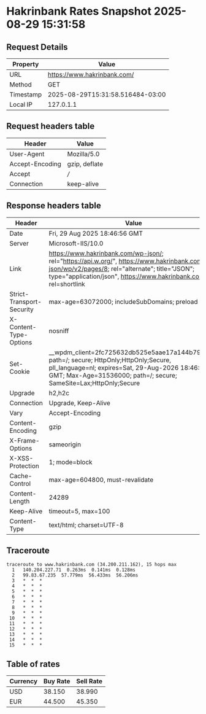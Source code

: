 # Hakrinbank Rates Snapshot 2025-08-29 15:31:58
## Request Details

| Property | Value |
|----------|-------|
| URL | https://www.hakrinbank.com/ |
| Method | GET |
| Timestamp | 2025-08-29T15:31:58.516484-03:00 |
| Local IP | 127.0.1.1 |
    
## Request headers table

| Header | Value |
|--------|-------|
| User-Agent | Mozilla/5.0 |
| Accept-Encoding | gzip, deflate |
| Accept | */* |
| Connection | keep-alive |

    
## Response headers table
| Header | Value |
|--------|-------|
| Date | Fri, 29 Aug 2025 18:46:56 GMT |
| Server | Microsoft-IIS/10.0 |
| Link | <https://www.hakrinbank.com/wp-json/>; rel="https://api.w.org/", <https://www.hakrinbank.com/wp-json/wp/v2/pages/8>; rel="alternate"; title="JSON"; type="application/json", <https://www.hakrinbank.com/>; rel=shortlink |
| Strict-Transport-Security | max-age=63072000; includeSubDomains; preload |
| X-Content-Type-Options | nosniff |
| Set-Cookie | __wpdm_client=2fc725632db525e5aae17a144b795119; path=/; secure; HttpOnly;HttpOnly;Secure, pll_language=nl; expires=Sat, 29-Aug-2026 18:46:56 GMT; Max-Age=31536000; path=/; secure; SameSite=Lax;HttpOnly;Secure |
| Upgrade | h2,h2c |
| Connection | Upgrade, Keep-Alive |
| Vary | Accept-Encoding |
| Content-Encoding | gzip |
| X-Frame-Options | sameorigin |
| X-XSS-Protection | 1; mode=block |
| Cache-Control | max-age=604800, must-revalidate |
| Content-Length | 24289 |
| Keep-Alive | timeout=5, max=100 |
| Content-Type | text/html; charset=UTF-8 |

## Traceroute 

```
traceroute to www.hakrinbank.com (34.200.211.162), 15 hops max
  1   140.204.227.71  0.263ms  0.141ms  0.128ms 
  2   99.83.67.235  57.779ms  56.433ms  56.206ms 
  3   *  *  * 
  4   *  *  * 
  5   *  *  * 
  6   *  *  * 
  7   *  *  * 
  8   *  *  * 
  9   *  *  * 
 10   *  *  * 
 11   *  *  * 
 12   *  *  * 
 13   *  *  * 
 14   *  *  * 
 15   *  *  * 

```


## Table of rates

| Currency | Buy Rate | Sell Rate |
|----------|----------|-----------|
| USD | 38.150 | 38.990 |
| EUR | 44.500 | 45.350 |
